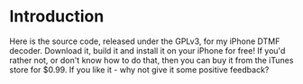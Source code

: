 # Introduction #

Here is the source code, released under the GPLv3, for my iPhone DTMF decoder. Download it, build it and install it on your iPhone for free! If you'd rather not, or don't know how to do that, then you can buy it from the iTunes store for $0.99. If you like it - why not give it some positive feedback?